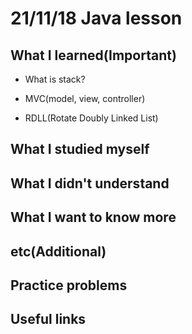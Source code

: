 # 21/11/18 Java lesson

## What I learned(Important)

* What is stack?

* MVC(model, view, controller)

* RDLL(Rotate Doubly Linked List)

## What I studied myself

## What I didn't understand

## What I want to know more

## etc(Additional)

## Practice problems

## Useful links
